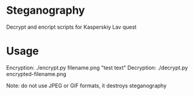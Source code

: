 # Steganography
Decrypt and encript scripts for Kasperskiy Lav quest

# Usage
Encryption:
./encrypt.py filename.png "test text"
Decryption:
./decrypt.py encrypted-filename.png

Note: do not use JPEG or GIF formats, it destroys steganography
